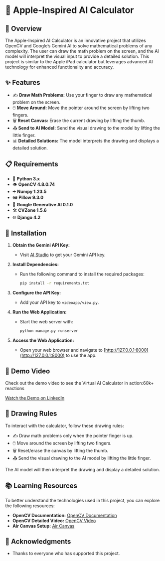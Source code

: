 # 🧮 Apple-Inspired AI Calculator

## 📝 Overview
The Apple-Inspired AI Calculator is an innovative project that utilizes OpenCV and Google’s Gemini AI to solve mathematical problems of any complexity. The user can draw the math problem on the screen, and the AI model will interpret the visual input to provide a detailed solution. This project is similar to the Apple iPad calculator but leverages advanced AI technology for enhanced functionality and accuracy.

## ✨ Features
- ✍️ **Draw Math Problems:** Use your finger to draw any mathematical problem on the screen.
- 🖱️ **Move Around:** Move the pointer around the screen by lifting two fingers.
- 🗑️ **Reset Canvas:** Erase the current drawing by lifting the thumb.
- 📤 **Send to AI Model:** Send the visual drawing to the model by lifting the little finger.
- 📊 **Detailed Solutions:** The model interprets the drawing and displays a detailed solution.

## 📋 Requirements
- 🐍 **Python 3.x**
- 👁️ **OpenCV 4.8.0.74**
- ➗ **Numpy 1.23.5**
- 🖼️ **Pillow 9.3.0**
- 🤖 **Google Generative AI 0.1.0**
- 🛠️ **CVZone 1.5.6**
- 🌐 **Django 4.2**

## 🚀 Installation

1. **Obtain the Gemini API Key:**
   - Visit [AI Studio](https://aistudio.google.com) to get your Gemini API key.

2. **Install Dependencies:**
   - Run the following command to install the required packages:
     ```bash
     pip install -r requirements.txt
     ```

3. **Configure the API Key:**
   - Add your API key to `videoapp/view.py`.

4. **Run the Web Application:**
   - Start the web server with:
     ```bash
     python manage.py runserver
     ```

5. **Access the Web Application:**
   - Open your web browser and navigate to [http://127.0.0.1:8000](http://127.0.0.1:8000) to use the app.

## 🎥 Demo Video

Check out the demo video to see the Virtual AI Calculator in action:60k+ reactions

[Watch the Demo on LinkedIn](https://www.linkedin.com/feed/update/urn:li:activity:7221422183175139328/)

## 🎨 Drawing Rules

To interact with the calculator, follow these drawing rules:
- ✍️ Draw math problems only when the pointer finger is up.
- 🖱️ Move around the screen by lifting two fingers.
- 🗑️ Reset/erase the canvas by lifting the thumb.
- 📤 Send the visual drawing to the AI model by lifting the little finger.

The AI model will then interpret the drawing and display a detailed solution.

## 📚 Learning Resources

To better understand the technologies used in this project, you can explore the following resources:
- **OpenCV Documentation:** [OpenCV Documentation](https://docs.opencv.org/)
- **OpenCV Detailed Video:** [OpenCV Video](https://youtu.be/oXlwWbU8l2o?si=8UFFRz7uRiHsULZr)
- **Air Canvas Setup:** [Air Canvas](https://youtu.be/T7sjrWc4QEc?si=nHRhGhyf86rPtbO3)


## 🙏 Acknowledgments

- Thanks to everyone who has supported this project.


